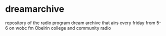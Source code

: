 # dreamarchive
repository of the radio program dream archive that airs every friday from 5-6 on wobc fm Obelrin college and community radio
